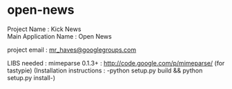 open-news
=========

Project Name : Kick News  
Main Application Name : Open News

project email : mr_haves@googlegroups.com


LIBS needed :
mimeparse 0.1.3+ : http://code.google.com/p/mimeparse/ (for tastypie)
(Installation instructions : -python setup.py build && python setup.py install-)